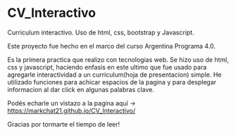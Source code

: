 # CV_Interactivo
Curriculum interactivo. Uso de html, css, bootstrap y Javascript.

Este proyecto fue hecho en el marco del curso Argentina Programa 4.0.

Es la primera practica que realizo con tecnologias web. Se hizo uso de html, css y javascript, haciendo enfasis en este ultimo que fue usado para agregarle 
interactividad a un curriculum(hoja de presentacion) simple. He utilizado funciones para achicar espacios de la pagina y para desplegar informacion al dar click
en algunas palabras clave.

Podés echarle un vistazo a la pagina aquí -> https://markchat21.github.io/CV_Interactivo/

Gracias por tormarte el tiempo de leer!

